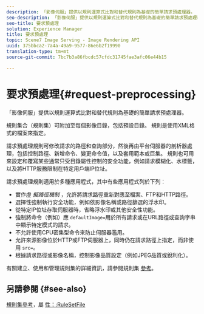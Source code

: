 ```yaml
---
description: 「影像伺服」提供以規則運算式比對和替代規則為基礎的簡單請求預處理器。
seo-description: 「影像伺服」提供以規則運算式比對和替代規則為基礎的簡單請求預處理器。
seo-title: 要求預處理
solution: Experience Manager
title: 要求預處理
topic: Scene7 Image Serving - Image Rendering API
uuid: 375bbca2-7a4a-49a9-9577-86e6b2f19990
translation-type: tm+mt
source-git-commit: 7bc7b3a86fbcdc57cfdc31745fae3afc06e44b15

---
```



# 要求預處理{#request-preprocessing}

「影像伺服」提供以規則運算式比對和替代規則為基礎的簡單請求預處理器。

規則集合（規則集）可附加至每個影像目錄，包括預設目錄。 規則是使用XML格式的檔案來指定。

請求預處理規則可修改請求的路徑和查詢部分，然後再由平台伺服器的剖析器處理，包括控制路徑、新增命令、變更命令值，以及套用範本或巨集。 規則也可用來設定和覆寫某些通常只受目錄屬性控制的安全功能，例如請求模糊化、水標籤，以及將HTTP服務限制在特定用戶端IP位址。

請求預處理規則適用於多種應用程式，其中有些應用程式列於下列：

* 實作虛 *擬路徑機制* ，允許將請求路徑重新對應至檔案、FTP和HTTP路徑。
* 選擇性強制執行安全功能，例如依影像名稱或路徑篩選的浮水印。
* 從特定IP位址存取伺服器時，省略浮水印或其他安全性功能。
* 強制將命令（例如）應 `defaultImage=`用於所有請求或在URL路徑或查詢字串中顯示特定模式的請求。
* 不允許使用CPU密集型命令來防止伺服器濫用。
* 允許來源影像位於HTTP或FTP伺服器上，同時仍在請求路徑上指定，而非使用 `src=`。
* 根據請求路徑或影像名稱，控制影像品質設定（例如JPEG品質或銳利化）。

有關建立、使用和管理規則集的詳細資訊，請參閱規則集 [參考](../../../../../is-api/image-catalog/image-serving-api-ref/c-image-catalog-reference/c-rule-set-reference/c-rule-set-reference.md#concept-3e5058cf3507470b82cac638df23ea8e)。

## 另請參閱 {#see-also}

[規則集參考](../../../../../is-api/image-catalog/image-serving-api-ref/c-image-catalog-reference/c-rule-set-reference/c-rule-set-reference.md#concept-3e5058cf3507470b82cac638df23ea8e)，屬 [性：:RuleSetFile](../../../../../is-api/image-catalog/image-serving-api-ref/c-image-catalog-reference/c-overview/c-file-formats/r-rule-set-files.md#reference-3e54cb5f4d74411a84889fed056ac093)
